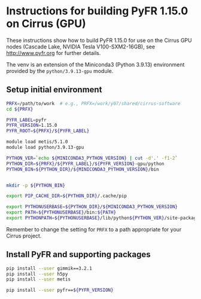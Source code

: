 Instructions for building PyFR 1.15.0 on Cirrus (GPU)
=====================================================

These instructions show how to build PyFR 1.15.0 for use on the Cirrus GPU nodes (Cascade Lake, NVIDIA Tesla V100-SXM2-16GB),
see http://www.pyfr.org for further details. 

The venv is an extension of the Miniconda3 (Python 3.9.13) environment provided by the `python/3.9.13-gpu` module.


Setup initial environment
-------------------------

```bash
PRFX=/path/to/work  # e.g., PRFX=/work/y07/shared/cirrus-software
cd ${PRFX}

PYFR_LABEL=pyfr
PYFR_VERSION=1.15.0
PYFR_ROOT=${PRFX}/${PYFR_LABEL}

module load metis/5.1.0
module load python/3.9.13-gpu

PYTHON_VER=`echo ${MINICONDA3_PYTHON_VERSION} | cut -d'.' -f1-2`
PYTHON_DIR=${PRFX}/${PYFR_LABEL}/${PYFR_VERSION}-gpu/python
PYTHON_BIN=${PYTHON_DIR}/${MINICONDA3_PYTHON_VERSION}/bin


mkdir -p ${PYTHON_BIN}

export PIP_CACHE_DIR=${PYTHON_DIR}/.cache/pip

export PYTHONUSERBASE=${PYTHON_DIR}/${MINICONDA3_PYTHON_VERSION}
export PATH=${PYTHONUSERBASE}/bin:${PATH}
export PYTHONPATH=${PYTHONUSERBASE}/lib/python${PYTHON_VER}/site-packages:${PYTHONPATH}
```

Remember to change the setting for `PRFX` to a path appropriate for your Cirrus project.


Install PyFR and supporting packages
------------------------------------

```bash
pip install --user gimmik==3.2.1
pip install --user h5py
pip install --user metis

pip install --user pyfr==${PYFR_VERSION}
```
